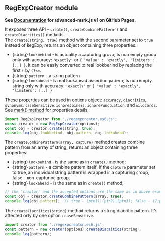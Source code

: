 
## RegExpCreator module

**See [Documentation](https://angezid.github.io/advanced-mark.js/doc-v1) for advanced-mark.js v1 on GitHub Pages.**




It exposes three API - `create()`, `createCombinePattern()` and `createDiacritics()` methods.  
The `create(string, true)` method with the second parameter set to `true` instead of RegExp, returns an object containing three properties:
* {string} `lookbehind` - is actuality a capturing group; is non empty group only with accuracy: `'exactly'` or `{ 'value' : 'exactly', 'limiters': [..] }`.
  It can be easily converted to real lookbehind by replacing the first `(` by `(?<=`.
* {string} `pattern` - a string pattern
* {string} `lookahead` - is real lookahead assertion pattern; is non empty string only with accuracy: `'exactly'` or `{ 'value' : 'exactly', 'limiters': [..] }`

These properties can be used in options object: `accuracy`, `diacritics`, `synonyms`, `caseSensitive`, `ignoreJoiners`, `ignorePunctuation`, and `wildcards`.
See [mark() method](mark-method.md) for properties details.

``` js
import RegExpCreator from './regexpcreator.es6.js';
const creator = new RegExpCreator(options);
const obj = creator.create(string, true);
console.log(obj.lookbehind, obj.pattern, obj.lookahead);
```

The `createCombinePattern(array, capture)` method creates combine pattern from an array of string; returns an object containing three properties:
* {string} `lookbehind` - is the same as in `create()` method;
* {string} `pattern` - a combine pattern itself.
  If the `capture` parameter set to true, an individual string pattern is wrapped in a capturing group, false - non-capturing group.
* {string} `lookahead` - is the same as in `create()` method;

``` js
// the 'creator' and the accepted options are the same as in above example
const obj = creator.createCombinePattern(array, true);
console.log(obj.pattern);  // true - (ptn1)|(ptn2)|(ptn3); false - (?:ptn1)|(?:ptn2)|(?:ptn3)
```

The `createDiacritics(string)` method returns a string diacritic pattern.
It's affected only by one option : `caseSensitive`.
``` js
import creator from './regexpcreator.es6.js';
const pattern = new creator(options).createDiacritics(string);
console.log(pattern);
```
